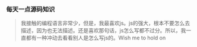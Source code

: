 ### 每天一点源码知识
> 我接触的编程语言非常少，但是，我最喜欢js。js的强大，根本不要怎么去描述，因为也无法描述。还是喜欢那句话，js怎么写都不过分。所以，我一直都有一种冲动去看看别人是怎么写js的。Wish me to hold on 
